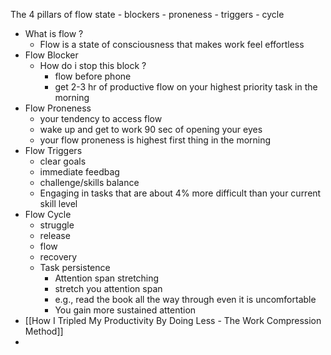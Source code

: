 The 4 pillars of flow state
	- blockers
	- proneness
	- triggers
	- cycle
- What is flow ? 
	- Flow is a state of consciousness that makes work feel effortless
- Flow Blocker
	- How do i stop this block ? 
		- flow before phone
		- get 2-3 hr of productive flow on your highest priority task in the morning
- Flow Proneness
	- your tendency to access flow
	- wake up and get to work 90 sec of opening your eyes
	- your flow proneness is highest first thing in the morning
- Flow Triggers
	- clear  goals
	- immediate feedbag
	- challenge/skills balance
	- Engaging in tasks that are about 4% more difficult than your current skill level
- Flow Cycle
	- struggle
	- release
	- flow 
	- recovery
	- Task persistence
		- Attention span stretching
		- stretch you attention span
		- e.g., read the book all the way through even it is uncomfortable 
		- You gain more sustained attention
- [[How I Tripled My Productivity By Doing Less - The Work Compression Method]]
- 